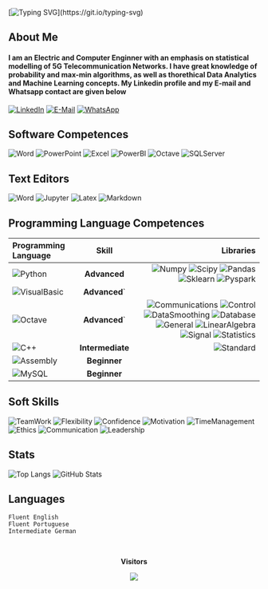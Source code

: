 
[![Typing SVG](https://readme-typing-svg.herokuapp.com/?color=86B&size=35&center=true&vCenter=true&width=1000&lines=Nice+to+meet+you,+my+name+is+Antonio+Bigonha;Welcome+to+my+Profile!)](https://git.io/typing-svg)

## About Me
#### I am an Electric and Computer Enginner with an emphasis on statistical modelling of 5G Telecommunication Networks. I have great knowledge of probability and max-min algorithms, as well as thorethical Data Analytics and Machine Learning concepts. My Linkedin profile and my E-mail and Whatsapp contact are given below

[![LinkedIn](https://img.shields.io/badge/LinkedIn-000?style=for-the-badge&logo=linkedin&logoColor=0E76A8)](https://www.linkedin.com/in/antonio-bigonha-127033234/)
[![E-Mail](https://img.shields.io/badge/Gmail-000?style=for-the-badge&logo=gmail&logoColor=red)](https://mail.google.com/mail/u/0/?hl=pt-BR#inbox?compose=GTvVlcSGMhdVgDzLFMwDmtftrdSrXgGgRdHvCzcqSHcHlzFNNMfjGSLTxGQrxbVjFLBrQhtZWmQjs)
[![WhatsApp](https://img.shields.io/badge/whatsapp-000?style=for-the-badge&logo=whatsapp&logoColor=green)](https://api.whatsapp.com/send/?phone=5561996773900&text&type=phone_number&app_absent=0)

## Software Competences

![Word](https://img.shields.io/badge/Word-darkblue?style=for-the-badge&logo=microsoftword)
![PowerPoint](https://img.shields.io/badge/powerpoint-darkorange?style=for-the-badge&logo=microsoftpowerpoint)
![Excel](https://img.shields.io/badge/excel-darkgreen?style=for-the-badge&logo=microsoftexcel)
![PowerBI](https://img.shields.io/badge/powerbi-000?style=for-the-badge&logo=powerbi)
![Octave](https://img.shields.io/badge/octave-lightblue?style=for-the-badge&logo=octave)
![SQLServer](https://img.shields.io/badge/sqlserver-purple?style=for-the-badge&logo=microsoftsqlserver)

## Text Editors
![Word](https://img.shields.io/badge/Word-darkblue?style=for-the-badge&logo=microsoftword)
![Jupyter](https://img.shields.io/badge/Jupyter-black?style=for-the-badge&logo=jupyter)
![Latex](https://img.shields.io/badge/Latex-darkgreen?style=for-the-badge&logo=latex)
![Markdown](https://img.shields.io/badge/Markdown-red?style=for-the-badge&logo=markdown)

## Programming Language Competences 


| Programming Language |  Skill  | Libraries |
|:-----|:--------:|------:|
| ![Python](https://img.shields.io/badge/Python-000?style=plastic&logo=python)   | **Advanced** | ![Numpy](https://img.shields.io/badge/Numpy-000?style=plastic&logo=numpy)  ![Scipy](https://img.shields.io/badge/Scipy-000?style=plastic&logo=scipy) ![Pandas](https://img.shields.io/badge/Pandas-000?style=plastic&logo=pandas) ![Sklearn](https://img.shields.io/badge/Sklearn-000?style=plastic&logo=scikitlearn) ![Pyspark](https://img.shields.io/badge/Pyspark-000?style=plastic&logo=apachespark) |
| ![VisualBasic](https://img.shields.io/badge/VisualBasic-000?style=plastic&logo=visualbasic)   |  **Advanced**`  |    |
| ![Octave](https://img.shields.io/badge/Octave-000?style=plastic&logo=octave)    |  **Advanced**`  |   ![Communications](https://img.shields.io/badge/Communications-000?style=plastic&logo=octave)  ![Control](https://img.shields.io/badge/Control-000?style=plastic&logo=octave)  ![DataSmoothing](https://img.shields.io/badge/DataSmoothing-000?style=plastic&logo=octave)  ![Database](https://img.shields.io/badge/Database-000?style=plastic&logo=octave)  ![General](https://img.shields.io/badge/General-000?style=plastic&logo=octave)  ![LinearAlgebra](https://img.shields.io/badge/LinearAlgebra-000?style=plastic&logo=octave)  ![Signal](https://img.shields.io/badge/Signal-000?style=plastic&logo=octave)  ![Statistics](https://img.shields.io/badge/Statistics-000?style=plastic&logo=octave)|
| ![C++](https://img.shields.io/badge/C++-000?style=plastic&logo=cplusplus)    | **Intermediate** |     ![Standard](https://img.shields.io/badge/Standard-000?style=plastic&logo=cplusplus) |
| ![Assembly](https://img.shields.io/badge/Assembly-000?style=plastic&logo=assemblyscript)    | **Beginner** |    |
| ![MySQL](https://img.shields.io/badge/MySQL-000?style=plastic&logo=mysql)    | **Beginner** |    |

## Soft Skills

![TeamWork](https://img.shields.io/badge/teamwork-purple?style=for-the-badge)
![Flexibility](https://img.shields.io/badge/flexibility-blue?style=for-the-badge)
![Confidence](https://img.shields.io/badge/Confidence-darkgreen?style=for-the-badge)
![Motivation](https://img.shields.io/badge/motivation-orange?style=for-the-badge)
![TimeManagement](https://img.shields.io/badge/timemanagement-black?style=for-the-badge)
![Ethics](https://img.shields.io/badge/ethics-yellow?style=for-the-badge)
![Communication](https://img.shields.io/badge/communication-darkred?style=for-the-badge)
![Leadership](https://img.shields.io/badge/leadership-lightblue?style=for-the-badge)
## Stats

![Top Langs](https://github-readme-stats-git-masterrstaa-rickstaa.vercel.app/api/top-langs/?username=antoniobigonha&layout=compact&bg_color=000&border_color=30A3DC&title_color=E94D5F&text_color=FFF)
![GitHub Stats](https://github-readme-stats.vercel.app/api?username=antoniobigonha&theme=transparent&bg_color=000&border_color=30A3DC&show_icons=true&icon_color=30A3DC&title_color=E94D5F&text_color=FFF)



## Languages
    Fluent English
    Fluent Portuguese
    Intermediate German

  <div align="center">
<br><p align="centre"><b>Visitors</b></p>  
<p align="center"><img align="center" src="https://profile-counter.glitch.me/{Antonio Bigonha}/count.svg" /></p> 
<br></div>

